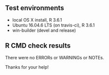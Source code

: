 
## Test environments
* local OS X install, R 3.6.1
* Ubuntu 16.04.6 LTS (on travis-ci), R 3.6.1
* win-builder (devel and release)

## R CMD check results
There were no ERRORs or WARNINGs or NOTEs. 

Thanks for your help!
